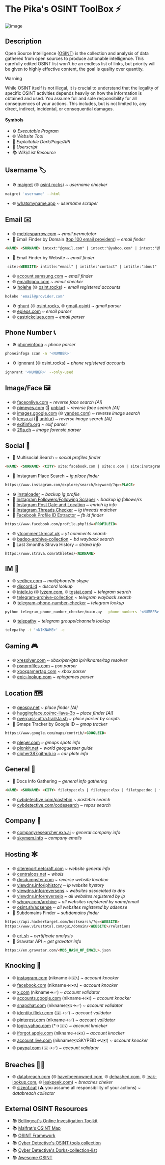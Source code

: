 # The Pika's OSINT ToolBox ⚡️
![image](https://i.postimg.cc/NfRjWRNj/pika-osint-circle.png)

## Description
Open Source Intelligence ([OSINT](https://en.wikipedia.org/wiki/Open-source_intelligence)) is the collection and analysis of data gathered from open sources to produce actionable intelligence. This carefully edited OSINT list won't be an endless list of links, but priority will be given to highly effective content, the goal is quality over quantity.

> [!WARNING]
> While OSINT itself is not illegal, it is crucial to understand that the legality of specific OSINT activities depends heavily on how the information is obtained and used. You assume full and sole responsibility for all consequences of your actions. This includes, but is not limited to, any direct, indirect, incidental, or consequential damages.

#### Symbols
- ⚙️ *Executable Program*
- 🌐 *Website Tool*
- 💉 *Exploitable Dork/Page/API*
- 📜 *Userscript*
- 📚️ *Wiki/List Resource*

## Username 🏷️
- ⚙️ [maigret](https://github.com/soxoj/maigret) (🌐 [osint.rocks](https://osint.rocks/)) *\~ username checker*

```bash
maigret 'username' --html
```
- 🌐 [whatsmyname.app](https://whatsmyname.app) *\~ username scraper*

## Email ✉️
- 🌐 [metricsparrow.com](http://metricsparrow.com/toolkit/email-permutator) *\~ email permutator*
- 💉 Email Finder by Domain ([top 100 email providers](https://rentry.co/top-100-email-providers)) *\~ email finder*
```html
<NAME> <SURNAME> intext:"@gmail.com" | intext:"@yahoo.com" | intext:"@hotmail.com"
```
- 💉 Email Finder by Website *\~ email finder*
```html
 site:<WEBSITE> intitle:"email" | intitle:"contact" | intitle:"about"
```
- 🌐 [account.samsung.com](https://account.samsung.com/accounts/v1/SAMSUNGCA/findId) *\~ email finder*
- 🌐 [emailhippo.com](https://tools.emailhippo.com) *\~ email checker*
- ⚙️ [holehe](https://github.com/megadose/holehe) (🌐 [osint.rocks](https://osint.rocks/)) *\~ email registered accounts*
```bash
holehe 'email@provider.com'
```
- ⚙️ [ghunt](https://github.com/mxrch/GHunt) (🌐 [osint.rocks](https://osint.rocks/), 🌐 [gmail-osint](https://gmail-osint.activetk.jp/)) *\~ gmail parser*
- 🌐 [epieos.com](https://epieos.com/) *\~ email parser*
- 🌐 [castrickclues.com](https://castrickclues.com/) *\~ email parser*

## Phone Number 📞
- ⚙️ [phoneinfoga](https://github.com/sundowndev/phoneinfoga)  *\~ phone parser*
```bash
phoneinfoga scan -n '<NUMBER>'
```
- ⚙️ [ignorant](https://github.com/megadose/ignorant) (🌐 [osint.rocks](https://osint.rocks/)) *\~ phone registered accounts*
```bash
ignorant '<NUMBER>' --only-used
```

## Image/Face 🖼️
- 🌐 [faceonlive.com](https://faceonlive.com/face-search-online/#search-panel) *\~ reverse face search [AI]*
- 🌐 [pimeyes.com](https://pimeyes.com/en) (📜 [unblur](https://greasyfork.org/en/scripts/531501)) *\~ reverse face search [AI]*
- 🌐 [images.google.com](https://images.google.com/) (🌐 [yandex.com](https://yandex.com/images?)) *\~ reverse image search*
- 🌐 [lenso.ai](https://lenso.ai/) (📜 [unblur](https://greasyfork.org/en/scripts/531499)) *\~ reverse image search [AI]*
- 🌐 [exifinfo.org](https://exifinfo.org) *\~ exif parser*
- 🌐 [29a.ch](https://29a.ch/photo-forensics/#forensic-magnifier) *\~ image forensic parser*

## Social 👥
- 💉 Multisocial Search *\~ social profiles finder*
```html
<NAME> <SURNAME> <CITY> site:facebook.com | site:x.com | site:instagram.com | site:tiktok.com
```
- 💉 Instagram Place Search *\~ ig place finder*
```html
https://www.instagram.com/explore/search/keyword/?q=<PLACE>
```
- ⚙️ [instaloader](https://github.com/instaloader/instaloader) *\~ backup ig profile*
- 📜 [Instagram Followers/Following Scraper](https://greasyfork.org/en/scripts/527647) *\~ backup ig followe/rs*
- 📜 [Instagram Post Date and Location](https://greasyfork.org/en/scripts/527757) *\~ enrich ig info*
- 📜 [Instagram Threads Checker](https://greasyfork.org/en/scripts/526760) *\~ ig threads matcher*
- 📜 [Facebook Profile ID Extractor](https://greasyfork.org/en/scripts/527377) *\~ fb id finder*
```html
https://www.facebook.com/profile.php?id=<PROFILEID>
```
- 🌐 [ytcomment.kmcat.uk](https://ytcomment.kmcat.uk) *\~ yt comments search*
- 🌐 [badoo-archive-collection](https://web.archive.org/collection-search/badoo.com) *\~ bd wayback search*
- 💉 Last 3months Strava History *\~ strava info*
```html
https://www.strava.com/athletes/<NIKNAME>
```

## IM 💬
- 🌐 [vedbex.com](https://www.vedbex.com/) *\~ mail/phone/ip skype*
- 🌐 [discord.id](https://discord.id/) *\~ discord lookup*
- 🌐 [intelx.io](https://intelx.io/tools?tab=telegram) (🌐 [lyzem.com](https://lyzem.com/), 🌐 [tgstat.com](https://tgstat.com/)) *\~ telegram search*
- 🌐 [telegram-archive-collection](https://web.archive.org/collection-search/telegram) *\~ telegram wayback search*
- ⚙️ [telegram-phone-number-checker](https://github.com/bellingcat/telegram-phone-number-checker) *\~ telegram lookup*
```bash
python telegram_phone_number_checker/main.py --phone-numbers '<NUMBER>' --download-profile-photos
```
- ⚙️ [telepathy](https://github.com/proseltd/Telepathy-Community) *\~ telegram groups/channels lookup*
```bash
telepathy -t '<NIKNAME>' -c
```

## Gaming 🎮️
- 🌐 [xresolver.com](https://xresolver.com/) *\~ xbox/psn/gta ip/nikname/tag resolver*
- 🌐 [psnprofiles.com](https://psnprofiles.com/) *\~ psn parser*
- 🌐 [xboxgamertag.com](https://xboxgamertag.com/) *\~ xbox parser*
- 🌐 [epic-lookup.com](https://epic-lookup.com/) *\~ epicgames parser*

## Location 🗺️
- 🌐 [geospy.net](https://geospy.net/en/geospy) *\~ place finder [AI]*
- 🌐 [huggingface.co/mc-llava-3b](https://huggingface.co/spaces/visheratin/mc-llava-3b) *\~ place finder [AI]*
- 🌐 [overpass-ultra.trailsta.sh](https://overpass-ultra.trailsta.sh/) *\~ place parser by scripts*
- 💉 Gmaps Tracker by Google ID *\~ gmap tracker*
```html
https://www.google.com/maps/contrib/<GOOGLEID>
```
- 🌐 [pleper.com](https://pleper.com/index.php?do=tools&sdo=cid_converter) *\~ gmaps spots info*
- 🌐 [plonkit.net](https://www.plonkit.net/guide) *\~ world geoguesser guide*
- 🌐 [cipher387.github.io](https://cipher387.github.io/venicle_number_search_toolbox/) *\~ car plate info*

## General 📂
- 💉 Docs Info Gathering *\~ general info gathering*
```html
<NAME> <SURNAME> <CITY> filetype:xls | filetype:xlsx | filetype:doc | filetype:docx | filetype:ppt | filetype:pptx | filetype:pdf
```
- 🌐 [cybdetective.com/pastebin](https://cybdetective.com/pastebin.html) *\~ pastebin search*
- 🌐 [cybdetective.com/codesearch](https://cybdetective.com/codesearch.html) *\~ repos search*

## Company 💼
- 🌐 [companyresearcher.exa.ai](https://companyresearcher.exa.ai/) *\~ general company info*
- 🌐 [skymem.info](https://www.skymem.info/) *\~ company emails*

## Hosting 🕸️
- 🌐 [sitereport.netcraft.com](https://sitereport.netcraft.com/) *\~ website general info*
- 🌐 [centralops.net](https://centralops.net/) *\~ whois*
- 🌐 [dnsdumpster.com](https://dnsdumpster.com/) *\~ reverse website location*
- 🌐 [viewdns.info/iphistory](https://viewdns.info/iphistory/?domain) *\~ ip website hystory*
- 🌐 [viewdns.info/reversens](https://viewdns.info/reversens/?ns) *\~ websites associated to dns*
- 🌐 [viewdns.info/reverseip](https://viewdns.info/reverseip/) *\~ all websites registered by ip*
- 🌐 [whoxy.com/archive](https://www.whoxy.com/archive.php) *\~ all websites registered by name/email*
- 🌐 [osint.sh/adsense](https://osint.sh/adsense/) *\~ all websites registered by adsense*
- 💉 Subdomains Finder *\~ subdomains finder*
```html
https://api.hackertarget.com/hostsearch/?q=<WEBSITE>
https://www.virustotal.com/gui/domain/<WEBSITE>/relations
```
- 🌐 [crt.sh](https://crt.sh/) *\~ certificate analysis*
- 💉 Gravatar API *\~ get gravatar info*
```html
https://en.gravatar.com/<MD5_HASH_OF_EMAIL>.json
```

## Knocking 🚪
- 🌐 [instagram.com](https://www.instagram.com/accounts/password/reset/) (nikname->✉️📞) *\~ account knocker*
- 🌐 [facebook.com](https://www.facebook.com/login/identify/?ctx=recover) (nikname->✉️📞) *\~ account knocker*
- 🌐 [x.com](https://x.com/account/begin_password_reset) (nikname->✅) *\~ account validator*
- 🌐 [accounts.google.com](https://accounts.google.com/v3/signin/identifier/) (nikname->✉️) *\~ account knocker*
- 🌐 [snapchat.com](https://www.snapchat.com/) (nikname✉️📞->✅) *\~ account validator*
- 🌐 [identity.flickr.com](https://identity.flickr.com/forgot-password) (✉️->✅) *\~ account validator*
- 🌐 [pinterest.com](https://www.pinterest.com/password/reset/) (nikname->✅) *\~ account validator*
- 🌐 [login.yahoo.com](https://login.yahoo.com/) (\*->✉️📞) *\~ account knocker*
- 🌐 [iforgot.apple.com](https://iforgot.apple.com/password/verify/appleid) (nikname->✉️📞) *\~ account knocker*
- 🌐 [account.live.com](https://account.live.com/ResetPassword.aspx) (nikname✉️📞SKYPEID->📞✉️) *\~ account knocker*
- 🌐 [paypal.com](https://www.paypal.com/authflow/email-recovery) (✉️->✅) *\~ account validator*

## Breaches 🏴‍☠️
- 🌐 [databreach.com](https://databreach.com/) (🌐 [haveibeenpwned.com](https://haveibeenpwned.com/), 🌐 [dehashed.com](https://www.dehashed.com/search-guide), 🌐 [leak-lookup.com](https://leak-lookup.com/), 🌐 [leakpeek.com](https://leakpeek.com/)) *\~ breaches cheker*
- 🌐 [sizeof.cat](https://sizeof.cat/post/data-leaks/) (⚠️ you assume all responsibility of your actions) *\~ databreach collector*


## External OSINT Resources
- 📚️ [Bellingcat's Online Investigation Toolkit](https://bellingcat.gitbook.io/toolkit)
- 📚️ [Malfrat's OSINT Map](https://map.malfrats.industries/)
- 📚️ [OSINT Framework](https://osintframework.com/)
- 📚️ [Cyber Detective's OSINT tools collection](https://cipher387.github.io/osint_stuff_tool_collection/)
- 📚️ [Cyber Detective's Dorks-collection-list](https://github.com/cipher387/Dorks-collections-list?tab=readme-ov-file)
- 📚️ [Awesome OSINT](https://github.com/jivoi/awesome-osint)
